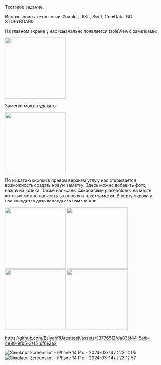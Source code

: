 Тестовое задание.

Использованы технологии: Snapkit, UIKit, Swift, CoreData, NO STORYBOARD

На главном экране у нас изначально появляется tableView с заметками:


<img src="https://github.com/BelyahRU/testtask/assets/93776512/df780f21-1208-4f73-81e8-a14f9b3ca96a" width="200">


Заметки можно удалять: 

<img src="https://github.com/BelyahRU/testtask/assets/93776512/0c597a3c-390d-498d-9030-2a14bc102b4f" width="200">

По нажатию кнопки в правом верзнем углу у нас открывается возможность создать новую заметку. Здесь можно добавить фото, нажав на котика. Также написаны самописные placeholderы на месте которых можно написать заголовок и текст заметка. В верху экрана у нас находится дата последнего изменения:

<img src="https://github.com/BelyahRU/testtask/assets/93776512/da838f44-5efb-4e80-9fb5-3ef516f6e2e2" width="200">
<img src="https://github.com/BelyahRU/testtask/assets/93776512/132b6ef3-7ac4-45f2-9c63-37edf9a0f234" width="200">
<img src="" width="200">
<img src="" width="200">

https://github.com/BelyahRU/testtask/assets/93776512/da838f44-5efb-4e80-9fb5-3ef516f6e2e2

![Simulator Screenshot - iPhone 14 Pro - 2024-03-14 at 23 13 05](https://github.com/BelyahRU/testtask/assets/93776512/da838f44-5efb-4e80-9fb5-3ef516f6e2e2)
![Simulator Screenshot - iPhone 14 Pro - 2024-03-14 at 23 12 57](https://github.com/BelyahRU/testtask/assets/93776512/132b6ef3-7ac4-45f2-9c63-37edf9a0f234)


